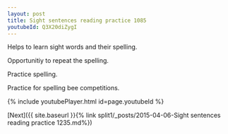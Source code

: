 ```yaml
---
layout: post
title: Sight sentences reading practice 1085
youtubeId: Q3X20diZygI
---
```

 
 
Helps to learn sight words and their spelling.

Opportunitiy to repeat the spelling. 

Practice spelling. 
 
Practice for spelling bee competitions. 
 
{% include youtubePlayer.html id=page.youtubeId %}
 
 

[Next]({{ site.baseurl }}{% link  split1/_posts/2015-04-06-Sight sentences reading practice 1235.md%})
 
